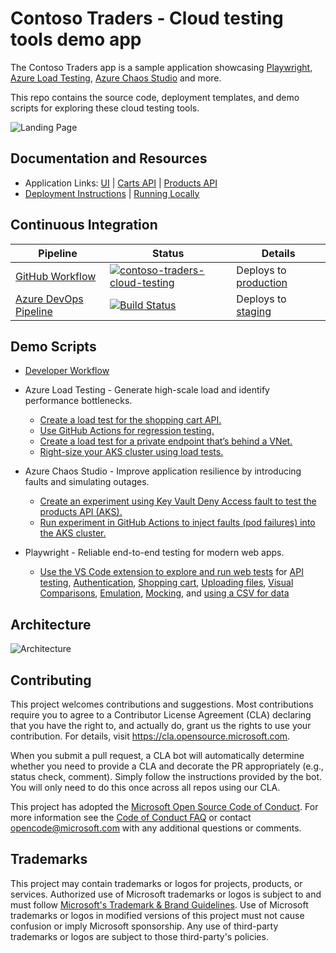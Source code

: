 # Contoso Traders - Cloud testing tools demo app

The Contoso Traders app is a sample application showcasing [Playwright](https://playwright.dev), [Azure Load Testing](https://aka.ms/malt-docs), [Azure Chaos Studio](https://aka.ms/CHAOS-docs) and more.

This repo contains the source code, deployment templates, and demo scripts for exploring these cloud testing tools.

![Landing Page](./docs/images/landing-page.png)

## Documentation and Resources

* Application Links: [UI](https://cloudtesting.contosotraders.com/) | [Carts API](https://contoso-traders-cartsctprd.bluestone-748d2276.eastus.azurecontainerapps.io/swagger/index.html) | [Products API](https://contoso-traders-productsctprd.eastus.cloudapp.azure.com/swagger/index.html)
* [Deployment Instructions](./docs/deployment-instructions.md) | [Running Locally](./docs/running-locally.md)

## Continuous Integration

| Pipeline                                                                     | Status                                                                                                                                                                                                                                                                               | Details                                                        |
| ---------------------------------------------------------------------------- | ------------------------------------------------------------------------------------------------------------------------------------------------------------------------------------------------------------------------------------------------------------------------------------ | -------------------------------------------------------------- |
| [GitHub Workflow](./.github/workflows/contoso-traders-cloud-testing.yml)     | [![contoso-traders-cloud-testing](https://github.com/microsoft/contosotraders-cloudtesting/actions/workflows/contoso-traders-cloud-testing.yml/badge.svg?branch=main)](https://github.com/microsoft/contosotraders-cloudtesting/actions/workflows/contoso-traders-cloud-testing.yml) | Deploys to [production](https://production.contosotraders.com) |
| [Azure DevOps Pipeline](./.azurepipelines/contoso-traders-cloud-testing.yml) | [![Build Status](https://dev.azure.com/MicrosoftTestDemos/ContosoTraders_Testing/_apis/build/status%2Fmicrosoft.contosotraders-cloudtesting?branchName=main)](https://dev.azure.com/MicrosoftTestDemos/ContosoTraders_Testing/_build/latest?definitionId=1&branchName=main)          | Deploys to [staging](https://staging.contosotraders.com)       |

## Demo Scripts

* [Developer Workflow](./demo-scripts/dev-workflow/walkthrough.md)
* Azure Load Testing - Generate high-scale load and identify performance bottlenecks.
  * [Create a load test for the shopping cart API.](./demo-scripts/azure-load-testing/walkthrough.md)
  * [Use GitHub Actions for regression testing.](./demo-scripts/azure-load-testing/walkthrough.md#walkthrough-regression-testing-with-github-workflows)
  * [Create a load test for a private endpoint that’s behind a VNet.](./demo-scripts/azure-load-testing/private-endpoints.md)
  * [Right-size your AKS cluster using load tests.](./demo-scripts/azure-load-testing/aks-cost-optimization.md)

* Azure Chaos Studio - Improve application resilience by introducing faults and simulating outages.
  * [Create an experiment using Key Vault Deny Access fault to test the products API (AKS).](./demo-scripts/azure-chaos-studio/walkthrough.md)
  * [Run experiment in GitHub Actions to inject faults (pod failures) into the AKS cluster.](./demo-scripts/azure-chaos-studio/walkthrough.md#walkthrough-running-chaos-experiments-via-github-workflows)

* Playwright - Reliable end-to-end testing for modern web apps.
  * [Use the VS Code extension to explore and run web tests](./demo-scripts/testing-with-playwright/walkthrough.md) for [API testing](src/ContosoTraders.Ui.Website/tests/api), [Authentication](src/ContosoTraders.Ui.Website/tests/auth.setup.ts), [Shopping cart](src/ContosoTraders.Ui.Website/tests/cart.spec.ts), [Uploading files](src/ContosoTraders.Ui.Website/tests/fileupload.spec.ts), [Visual Comparisons](src/ContosoTraders.Ui.Website/tests/pages.spec.ts#L63), [Emulation](src/ContosoTraders.Ui.Website/tests/map.spec.ts), [Mocking](src/ContosoTraders.Ui.Website/tests/mocks.spec.ts), and [using a CSV for data](src/ContosoTraders.Ui.Website/tests/account.ts)

## Architecture

![Architecture](./docs/architecture/contoso-traders-enhancements.drawio.png)

## Contributing

This project welcomes contributions and suggestions.  Most contributions require you to agree to a
Contributor License Agreement (CLA) declaring that you have the right to, and actually do, grant us
the rights to use your contribution. For details, visit <https://cla.opensource.microsoft.com>.

When you submit a pull request, a CLA bot will automatically determine whether you need to provide
a CLA and decorate the PR appropriately (e.g., status check, comment). Simply follow the instructions
provided by the bot. You will only need to do this once across all repos using our CLA.

This project has adopted the [Microsoft Open Source Code of Conduct](https://opensource.microsoft.com/codeofconduct/).
For more information see the [Code of Conduct FAQ](https://opensource.microsoft.com/codeofconduct/faq/) or
contact [opencode@microsoft.com](mailto:opencode@microsoft.com) with any additional questions or comments.

## Trademarks

This project may contain trademarks or logos for projects, products, or services. Authorized use of Microsoft
trademarks or logos is subject to and must follow [Microsoft's Trademark & Brand Guidelines](https://www.microsoft.com/legal/intellectualproperty/trademarks/usage/general).
Use of Microsoft trademarks or logos in modified versions of this project must not cause confusion or imply Microsoft sponsorship.
Any use of third-party trademarks or logos are subject to those third-party's policies.

